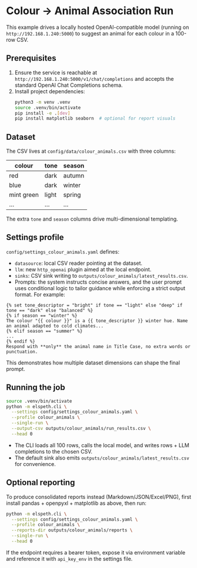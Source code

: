 # Colour → Animal Association Run

This example drives a locally hosted OpenAI-compatible model (running on `http://192.168.1.240:5000`) to suggest an animal for each colour in a 100-row CSV.

## Prerequisites

1. Ensure the service is reachable at `http://192.168.1.240:5000/v1/chat/completions` and accepts the standard OpenAI Chat Completions schema.
2. Install project dependencies:
   ```bash
   python3 -m venv .venv
   source .venv/bin/activate
   pip install -e .[dev]
   pip install matplotlib seaborn  # optional for report visuals
   ```

## Dataset

The CSV lives at `config/data/colour_animals.csv` with three columns:

| colour        | tone   | season |
|---------------|--------|--------|
| red           | dark   | autumn |
| blue          | dark   | winter |
| mint green    | light  | spring |
| …             | …      | …      |

The extra `tone` and `season` columns drive multi-dimensional templating.

## Settings profile

`config/settings_colour_animals.yaml` defines:
- `datasource`: local CSV reader pointing at the dataset.
- `llm`: new `http_openai` plugin aimed at the local endpoint.
- `sinks`: CSV sink writing to `outputs/colour_animals/latest_results.csv`.
 - Prompts: the system instructs concise answers, and the user prompt uses conditional logic to tailor guidance while enforcing a strict output format. For example:

  ```jinja2
  {% set tone_descriptor = "bright" if tone == "light" else "deep" if tone == "dark" else "balanced" %}
  {% if season == "winter" %}
  The colour "{{ colour }}" is a {{ tone_descriptor }} winter hue. Name an animal adapted to cold climates...
  {% elif season == "summer" %}
  ...
  {% endif %}
  Respond with **only** the animal name in Title Case, no extra words or punctuation.
  ```

  This demonstrates how multiple dataset dimensions can shape the final prompt.

## Running the job

```bash
source .venv/bin/activate
python -m elspeth.cli \
  --settings config/settings_colour_animals.yaml \
  --profile colour_animals \
  --single-run \
  --output-csv outputs/colour_animals/run_results.csv \
  --head 0
```

- The CLI loads all 100 rows, calls the local model, and writes rows + LLM completions to the chosen CSV.
- The default sink also emits `outputs/colour_animals/latest_results.csv` for convenience.

## Optional reporting

To produce consolidated reports instead (Markdown/JSON/Excel/PNG), first install pandas + openpyxl + matplotlib as above, then run:

```bash
python -m elspeth.cli \
  --settings config/settings_colour_animals.yaml \
  --profile colour_animals \
  --reports-dir outputs/colour_animals/reports \
  --single-run \
  --head 0
```

If the endpoint requires a bearer token, expose it via environment variable and reference it with `api_key_env` in the settings file.
